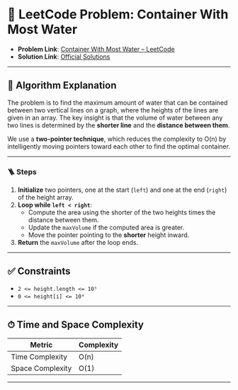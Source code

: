 # 🧩 LeetCode Problem: Container With Most Water

- **Problem Link**: [Container With Most Water – LeetCode](https://leetcode.com/problems/container-with-most-water/)
- **Solution Link**: [Official Solutions](https://leetcode.com/problems/container-with-most-water/solutions/)

---

## 🧠 Algorithm Explanation

The problem is to find the maximum amount of water that can be contained between two vertical lines on a graph, where the heights of the lines are given in an array. The key insight is that the volume of water between any two lines is determined by the **shorter line** and the **distance between them**.

We use a **two-pointer technique**, which reduces the complexity to O(n) by intelligently moving pointers toward each other to find the optimal container.

---

### 🪜 Steps

1. **Initialize** two pointers, one at the start (`left`) and one at the end (`right`) of the height array.
2. **Loop while `left < right`**:
   - Compute the area using the shorter of the two heights times the distance between them.
   - Update the `maxVolume` if the computed area is greater.
   - Move the pointer pointing to the **shorter** height inward.
3. **Return** the `maxVolume` after the loop ends.

---

## ✅ Constraints

- `2 <= height.length <= 10⁵`
- `0 <= height[i] <= 10⁴`

---

## ⏱ Time and Space Complexity

| Metric            | Complexity |
|-------------------|------------|
| Time Complexity   | O(n)       |
| Space Complexity  | O(1)       |

---

